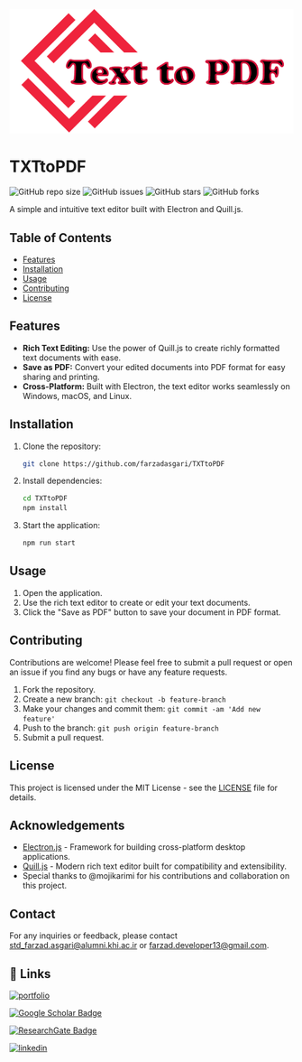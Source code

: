 ![TXTtoPDF](https://github.com/farzadasgari/TXTtoPDF/blob/main/dist/Images/README.png)

# TXTtoPDF

![GitHub repo size](https://img.shields.io/github/repo-size/farzadasgari/TXTtoPDF)
![GitHub issues](https://img.shields.io/github/issues/farzadasgari/TXTtoPDF)
![GitHub stars](https://img.shields.io/github/stars/farzadasgari/TXTtoPDF)
![GitHub forks](https://img.shields.io/github/forks/farzadasgari/TXTtoPDF)

A simple and intuitive text editor built with Electron and Quill.js.

## Table of Contents

- [Features](#features)
- [Installation](#installation)
- [Usage](#usage)
- [Contributing](#contributing)
- [License](#license)

## Features

- **Rich Text Editing:** Use the power of Quill.js to create richly formatted text documents with ease.
- **Save as PDF:** Convert your edited documents into PDF format for easy sharing and printing.
- **Cross-Platform:** Built with Electron, the text editor works seamlessly on Windows, macOS, and Linux.

## Installation

1. Clone the repository:

   ```bash
   git clone https://github.com/farzadasgari/TXTtoPDF
   ```

2. Install dependencies:

   ```bash
   cd TXTtoPDF
   npm install
   ```

3. Start the application:

   ```bash
   npm run start
   ```

## Usage

1. Open the application.
2. Use the rich text editor to create or edit your text documents.
3. Click the "Save as PDF" button to save your document in PDF format.

## Contributing

Contributions are welcome! Please feel free to submit a pull request or open an issue if you find any bugs or have any feature requests.

1. Fork the repository.
2. Create a new branch: `git checkout -b feature-branch`
3. Make your changes and commit them: `git commit -am 'Add new feature'`
4. Push to the branch: `git push origin feature-branch`
5. Submit a pull request.

## License

This project is licensed under the MIT License - see the [LICENSE](https://github.com/farzadasgari/TXTtoPDF/blob/main/LICENSE) file for details.

## Acknowledgements

- [Electron.js](https://electronjs.org/) - Framework for building cross-platform desktop applications.
- [Quill.js](https://quilljs.com/) - Modern rich text editor built for compatibility and extensibility.
- Special thanks to @mojikarimi for his contributions and collaboration on this project.
 
## Contact

For any inquiries or feedback, please contact std_farzad.asgari@alumni.khi.ac.ir or farzad.developer13@gmail.com.


## 🔗 Links
[![portfolio](https://img.shields.io/badge/my_portfolio-000?style=for-the-badge&logo=ko-fi&logoColor=white)](https://farzadasgari.ir/)

[![Google Scholar Badge](https://img.shields.io/badge/Google%20Scholar-4285F4?logo=googlescholar&logoColor=fff&style=for-the-badge)](https://scholar.google.com/citations?user=Rhue_kkAAAAJ&hl=en)

[![ResearchGate Badge](https://img.shields.io/badge/ResearchGate-0CB?logo=researchgate&logoColor=fff&style=for-the-badge)](https://www.researchgate.net/profile/Farzad-Asgari)

[![linkedin](https://img.shields.io/badge/linkedin-0A66C2?style=for-the-badge&logo=linkedin&logoColor=white)](https://www.linkedin.com/in/farzad-asgari-5a90942b2/)
